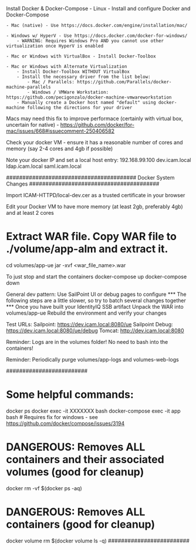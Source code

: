 Install Docker & Docker-Compose
    - Linux - Install and configure Docker and Docker-Compose

    - Mac (native) - Use https://docs.docker.com/engine/installation/mac/

    - Windows w/ HyperV - Use https://docs.docker.com/docker-for-windows/
        - WARNING: Requires Windows Pro AND you cannot use other virtualization once HyperV is enabled

    - Mac or Windows with VirtualBox - Install Docker-Toolbox 

    - Mac or Windows with Alternate Virtualization
        - Install Docker-Toolbox WITHOUT VirtualBox
        - Install the necessary driver from the list below:
            - Mac / Parallels: https://github.com/Parallels/docker-machine-parallels
            - Windows / VMWare Workstation: https://github.com/pecigonzalo/docker-machine-vmwareworkstation
        - Manually create a Docker host named "default" using docker-machine following the directions for your driver

Macs may need this fix to improve performace (certainly with virtual box, uncertain for native)
    - https://github.com/docker/for-mac/issues/668#issuecomment-250406582

Check your docker VM - ensure it has a reasonable number of cores and memory (say 2-4 cores and 4gb if possible)

Note your docker IP and set a local host entry:
    192.168.99.100 dev.icam.local ldap.icam.local saml.icam.local

########################################
Docker System Changes
########################################

Import ICAM-HTTPD/local-dev.cer as a trusted certificate in your browser

Edit your Docker VM to have more memory (at least 2gb, preferably 4gb) and at least 2 cores

# Extract WAR file. Copy WAR file to ./volume/app-alm and extract it.
cd volumes/app-ue
jar -xvf <war_file_name>.war

To just stop and start the containers
    docker-compose up
    docker-compose down

General dev pattern:
    Use SailPoint UI or debug pages to configure
    *** The following steps are a little slower, so try to batch several changes together ***
    Once you have built your IdentityIQ SSB artifact
    Unpack the WAR into volumes/app-ue
    Rebuild the environment and verify your changes

Test URLs:
    Sailpoint: https://dev.icam.local:8080/ue
    Sailpoint Debug: https://dev.icam.local:8080/ue/debug
    Tomcat: http://dev.icam.local:8080

Reminder: Logs are in the volumes folder!  No need to bash into the containers!

Reminder: Periodically purge volumes/app-logs and volumes-web-logs

#########################
# Some helpful commands:
docker ps
docker exec -it XXXXXXX bash
docker-compose exec -it app bash   # Requires fix for windows - see https://github.com/docker/compose/issues/3194

# DANGEROUS: Removes ALL containers and their associated volumes (good for cleanup)
docker rm -vf $(docker ps -aq)
# DANGEROUS: Removes ALL containers (good for cleanup)
docker volume rm $(docker volume ls -q)
#########################



